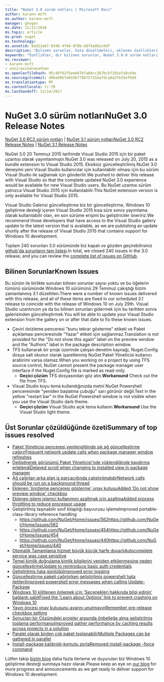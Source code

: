 ```yaml
---
title: "NuGet 3.0 sürüm notları | Microsoft Docs"
author: karann-msft
ms.author: karann-msft
manager: ghogen
ms.date: 11/11/2016
ms.topic: article
ms.prod: nuget
ms.technology: 
ms.assetid: 8ad13a67-9348-4f04-8f8b-b8f4a0b2c6df
description: "Bilinen sorunlar, hata düzeltmeleri, eklenen özellikleri ve dcr NuGet 3.0.0 dahil etmek için sürüm notları."
keywords: "Özellikler, dcr bilinen sorunlar, NuGet 3.0.0 sürüm notları, hata düzeltmeleri eklendi"
ms.reviewer:
- karann-msft
- unniravindranathan
ms.openlocfilehash: 95c4bf92f5eeb676fa6bcc3b7bcbf191efa9cb9e
ms.sourcegitcommit: d0ba99bfe019b779b75731bafdca8a37e35ef0d9
ms.translationtype: MT
ms.contentlocale: tr-TR
ms.lasthandoff: 12/14/2017
---
```

# <a name="nuget-30-release-notes"></a><span data-ttu-id="e1fcc-104">NuGet 3.0 sürüm notları</span><span class="sxs-lookup"><span data-stu-id="e1fcc-104">NuGet 3.0 Release Notes</span></span>

<span data-ttu-id="e1fcc-105">[NuGet 3.0 RC2 sürüm notları](../release-notes/nuget-3.0-RC2.md) | [NuGet 3.1 sürüm notları](../release-notes/nuget-3.1.md)</span><span class="sxs-lookup"><span data-stu-id="e1fcc-105">[NuGet 3.0 RC2 Release Notes](../release-notes/nuget-3.0-RC2.md) | [NuGet 3.1 Release Notes](../release-notes/nuget-3.1.md)</span></span>

<span data-ttu-id="e1fcc-106">NuGet 3.0 20 Temmuz 2015 tarihinde Visual Studio 2015 için bir paket uzantısı olarak yayımlanmıştır.</span><span class="sxs-lookup"><span data-stu-id="e1fcc-106">NuGet 3.0 was released on July 20, 2015 as a bundle extension to Visual Studio 2015.</span></span> <span data-ttu-id="e1fcc-107">Eksiksiz güncelleştirilmiş NuGet 3.0 deneyimi yeni Visual Studio kullanıcılar için kullanılabilir olması için bu sürüm Visual Studio ile sağlamak için gönderilir.</span><span class="sxs-lookup"><span data-stu-id="e1fcc-107">We pushed to deliver this release with Visual Studio so that the complete updated NuGet 3.0 experience would be available for new Visual Studio users.</span></span> <span data-ttu-id="e1fcc-108">Bu NuGet uzantısı sürüm yalnızca Visual Studio 2015 için kullanılabilir.</span><span class="sxs-lookup"><span data-stu-id="e1fcc-108">This NuGet extension version is only available for Visual Studio 2015.</span></span>

<span data-ttu-id="e1fcc-109">Visual Studio Galerisi güncelleştirme biz bir güncelleştirme, Windows 10 geliştirme desteği içeren Visual Studio 2015 kısa süre sonra yayımlama olarak kullanılabilir olan, en son sürüme erişimi bu geliştiriciler öneririz.</span><span class="sxs-lookup"><span data-stu-id="e1fcc-109">We recommend those developers that have access to the Visual Studio gallery update to the latest version that is available, as we are publishing an update shortly after the release of Visual Studio 2015 that contains support for Windows 10 development.</span></span>

<span data-ttu-id="e1fcc-110">Toplam 240 sorunları 3.0 sürümünde biz kapalı ve gözden geçirebilirsiniz [github'da sorunların tam listesi](https://github.com/NuGet/Home/issues?q=milestone%3A3.0.0-RTM+is%3Aclosed).</span><span class="sxs-lookup"><span data-stu-id="e1fcc-110">In total, we closed 240 issues in the 3.0 release, and you can review the [complete list of issues on GitHub](https://github.com/NuGet/Home/issues?q=milestone%3A3.0.0-RTM+is%3Aclosed).</span></span>

## <a name="known-issues"></a><span data-ttu-id="e1fcc-111">Bilinen Sorunlar</span><span class="sxs-lookup"><span data-stu-id="e1fcc-111">Known Issues</span></span>

<span data-ttu-id="e1fcc-112">Bu sürüm ile birlikte sunulan bilinen sorunlar sayısı yoktu ve bu öğelerin tümünü sürümünde Windows 10 sürümünü 29 Temmuz çakıştığı bizim zamanlanmış 3.1 düzeltilen.</span><span class="sxs-lookup"><span data-stu-id="e1fcc-112">There were a number of known issues delivered with this release, and all of these items are fixed in our scheduled 3.1 release to coincide with the release of Windows 10 on July 29th.</span></span>  <span data-ttu-id="e1fcc-113">Visual Studio uzantınızın ya da bu bilinen sorunları gidermek için bu tarihten sonra galerisinden güncelleştirmek.</span><span class="sxs-lookup"><span data-stu-id="e1fcc-113">You will be able to update your Visual Studio extension from the gallery on or after that date to fix these known issues.</span></span>

*  <span data-ttu-id="e1fcc-114">Çeviri önizleme penceresi "bunu tekrar gösterme" etiketi ve Paket açıklaması penceresinde "Yazar" etiketi için sağlanmaz.</span><span class="sxs-lookup"><span data-stu-id="e1fcc-114">Translation is not provided for the "Do not show this again" label on the preview window and the "Authors" label in the package description window.</span></span>
*  <span data-ttu-id="e1fcc-115">TFS kullanarak bir proje üzerinde çalışan denetim kaynağı, Nuget.Config dosya salt okunur olarak işaretlenmiş NuGet Paket Yöneticisi kullanıcı arabirimi varsa olamaz.</span><span class="sxs-lookup"><span data-stu-id="e1fcc-115">When you working on a project by using TFS source control, NuGet cannot present the package manager user interface if the Nuget.Config file is marked as read-only.</span></span>
   * <span data-ttu-id="e1fcc-116">**Geçici çözüm** TFS dosyasından göz atın.</span><span class="sxs-lookup"><span data-stu-id="e1fcc-116">**Workaround** Check out the file from TFS.</span></span>
*  <span data-ttu-id="e1fcc-117">Visual Studio koyu tema kullandığınızda metni NuGet Powershell penceresinde "yeniden başlatma çubuğu" sarı görünür değil.</span><span class="sxs-lookup"><span data-stu-id="e1fcc-117">Text in the yellow "restart bar" in the NuGet Powershell window is not visible when you use the Visual Studio dark theme.</span></span>
   * <span data-ttu-id="e1fcc-118">**Geçici çözüm** Visual Studio açık tema kullanın.</span><span class="sxs-lookup"><span data-stu-id="e1fcc-118">**Workaround** Use the Visual Studio light theme.</span></span>


## <a name="summary-of-top-issues-resolved"></a><span data-ttu-id="e1fcc-119">Üst Sorunlar çözüldüğünde özeti</span><span class="sxs-lookup"><span data-stu-id="e1fcc-119">Summary of top issues resolved</span></span>

* [<span data-ttu-id="e1fcc-120">Paket Yöneticisi penceresi yenilendiğinde sık ağ güncelleştirme çağırır</span><span class="sxs-lookup"><span data-stu-id="e1fcc-120">Frequent network update calls when package manager window refreshes</span></span>](https://github.com/NuGet/Home/issues/515)
* [<span data-ttu-id="e1fcc-121">Değiştirerek görünümü Paket Yöneticisi'nde yüklendiğinde kaydırma ertelendi</span><span class="sxs-lookup"><span data-stu-id="e1fcc-121">Delayed scroll when changing to installed view in package manager</span></span>](https://github.com/NuGet/Home/issues/519)
* [<span data-ttu-id="e1fcc-122">Ağ çağrıları arka plan iş parçacığında çalıştırılmalıdır</span><span class="sxs-lookup"><span data-stu-id="e1fcc-122">Network calls should be run on a background thread</span></span>](https://github.com/NuGet/Home/issues/516)
* [<span data-ttu-id="e1fcc-123">Eklenen 'önizleme penceresi gösterme' onay kutusu</span><span class="sxs-lookup"><span data-stu-id="e1fcc-123">Added 'Do not show preview window' checkbox</span></span>](https://github.com/NuGet/Home/issues/566)
* [<span data-ttu-id="e1fcc-124">Eklenen işlemi işlemci kullanımını azaltmak için azaltma</span><span class="sxs-lookup"><span data-stu-id="e1fcc-124">Added process throttling to reduce processor usage</span></span>](https://github.com/NuGet/Home/issues/356)
* <span data-ttu-id="e1fcc-125">Geliştirilmiş taşınabilir sınıf kitaplığı başvurusu işleme</span><span class="sxs-lookup"><span data-stu-id="e1fcc-125">Improved portable-class-library reference handling</span></span>
    * [<span data-ttu-id="e1fcc-126">https://github.com/NuGet/Home/issues/562</span><span class="sxs-lookup"><span data-stu-id="e1fcc-126">https://github.com/NuGet/Home/issues/562</span></span>](https://github.com/NuGet/Home/issues/562)
    * [<span data-ttu-id="e1fcc-127">https://github.com/NuGet/Home/issues/454</span><span class="sxs-lookup"><span data-stu-id="e1fcc-127">https://github.com/NuGet/Home/issues/454</span></span>](https://github.com/NuGet/Home/issues/454)
    * [<span data-ttu-id="e1fcc-128">https://github.com/NuGet/Home/issues/440</span><span class="sxs-lookup"><span data-stu-id="e1fcc-128">https://github.com/NuGet/Home/issues/440</span></span>](https://github.com/NuGet/Home/issues/440)
* [<span data-ttu-id="e1fcc-129">Otomatik Tamamlama hizmet büyük küçük harfe duyarlı</span><span class="sxs-lookup"><span data-stu-id="e1fcc-129">Autocomplete service was case sensitive</span></span>](https://github.com/NuGet/Home/issues/198)
* [<span data-ttu-id="e1fcc-130">Temel kimlik doğrulama kimlik bilgilerini yeniden etkilenmesine neden güncelleştirme</span><span class="sxs-lookup"><span data-stu-id="e1fcc-130">Update to reintroduce basic auth credentials</span></span>](https://github.com/NuGet/Home/issues/456)
* [<span data-ttu-id="e1fcc-131">Geliştirilmiş hata günlüğü</span><span class="sxs-lookup"><span data-stu-id="e1fcc-131">Improved error logging</span></span>](https://github.com/NuGet/Home/issues/407)
* [<span data-ttu-id="e1fcc-132">Güncelleştirme paketi çağrılırken geliştirilmiş powershell hata iletileri</span><span class="sxs-lookup"><span data-stu-id="e1fcc-132">Improved powershell error messages when calling Update-Package</span></span>](https://github.com/NuGet/Home/issues/5)
* [<span data-ttu-id="e1fcc-133">Windows 10 kilitlenen önlemek için 'Seçenekleri hakkında bilgi edinin' bağlantı sabit</span><span class="sxs-lookup"><span data-stu-id="e1fcc-133">Fixed the 'Learn about Options' link to prevent crashing on Windows 10</span></span>](https://github.com/NuGet/Home/issues/822)
* [<span data-ttu-id="e1fcc-134">Yayın öncesi onay kutusunu ayarını unutmayın</span><span class="sxs-lookup"><span data-stu-id="e1fcc-134">Remember pre-release checkbox setting</span></span>](https://github.com/NuGet/Home/issues/732)
* [<span data-ttu-id="e1fcc-135">Sonuçları bir Çözümdeki projeler arasında önbelleğe alma geliştirilmiş toplama performansı</span><span class="sxs-lookup"><span data-stu-id="e1fcc-135">Improved gather performance by caching results across projects in a solution</span></span>](https://github.com/NuGet/Home/issues/721)
* [<span data-ttu-id="e1fcc-136">Paralel olarak birden çok paket toplanabilir</span><span class="sxs-lookup"><span data-stu-id="e1fcc-136">Multiple Packages can be gathered in parallel</span></span>](https://github.com/NuGet/Home/issues/713)
* [<span data-ttu-id="e1fcc-137">Install-package kaldırıldı-komutu zorla</span><span class="sxs-lookup"><span data-stu-id="e1fcc-137">Removed install-package -force command</span></span>](https://github.com/NuGet/Home/issues/697)

<span data-ttu-id="e1fcc-138">Lütfen takip [bizim blog](http://blog.nuget.org) daha fazla ilerleme ve duyuruları biz Windows 10 geliştirme desteği sunmaya hazır olarak.</span><span class="sxs-lookup"><span data-stu-id="e1fcc-138">Please keep an eye on [our blog](http://blog.nuget.org) for more progress and announcements as we get ready to deliver support for Windows 10 development.</span></span>
